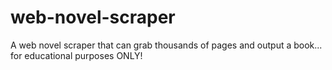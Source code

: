 # web-novel-scraper
A web novel scraper that can grab thousands of pages and output a book... for educational purposes ONLY! 
